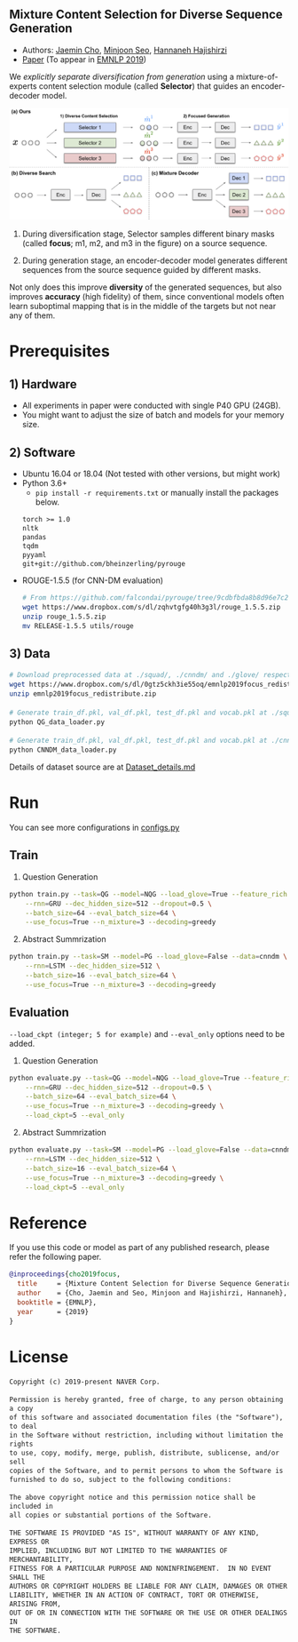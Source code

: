 ## Mixture Content Selection for Diverse Sequence Generation

* Authors: [Jaemin Cho](https://j-min.io), [Minjoon Seo](https://seominjoon.github.io), [Hannaneh Hajishirzi](https://homes.cs.washington.edu/~hannaneh/)
* [Paper](https://arxiv.org/abs/1909.01953) (To appear in [EMNLP 2019](https://emnlp-ijcnlp2019.org))

We *explicitly separate diversification from generation* using a mixture-of-experts content selection module (called **Selector**) that guides an encoder-decoder model.

![methods_figure](_imgs/methods_horizontal.png)

1.  During diversification stage, Selector samples different binary masks (called **focus**; m1, m2, and m3 in the figure) on a source sequence.

2.  During generation stage, an encoder-decoder model generates different sequences from the source sequence guided by different masks.

Not only does this improve **diversity** of the generated sequences, but also improves **accuracy** (high fidelity) of them, since conventional models often learn suboptimal mapping that is in the middle of the targets but not near any of them.

# Prerequisites

## 1) Hardware
* All experiments in paper were conducted with single P40 GPU (24GB).
* You might want to adjust the size of batch and models for your memory size.

## 2) Software
* Ubuntu 16.04 or 18.04 (Not tested with other versions, but might work)
* Python 3.6+
  - `pip install -r requirements.txt` or manually install the packages below.
  ```
  torch >= 1.0
  nltk
  pandas
  tqdm
  pyyaml
  git+git://github.com/bheinzerling/pyrouge
  ```
* ROUGE-1.5.5 (for CNN-DM evaluation)
  ```sh
  # From https://github.com/falcondai/pyrouge/tree/9cdbfbda8b8d96e7c2646ffd048743ddcf417ed9
  wget https://www.dropbox.com/s/dl/zqhvtgfg40h3g3l/rouge_1.5.5.zip
  unzip rouge_1.5.5.zip
  mv RELEASE-1.5.5 utils/rouge
  ```

## 3) Data

```sh
# Download preprocessed data at ./squad/, ./cnndm/ and ./glove/ respectively
wget https://www.dropbox.com/s/dl/0gtz5ckh3ie55oq/emnlp2019focus_redistribute.zip
unzip emnlp2019focus_redistribute.zip

# Generate train_df.pkl, val_df.pkl, test_df.pkl and vocab.pkl at ./squad_out/
python QG_data_loader.py

# Generate train_df.pkl, val_df.pkl, test_df.pkl and vocab.pkl at ./cnndm_out/
python CNNDM_data_loader.py
```
Details of dataset source are at [Dataset_details.md](Dataset_details.md)

# Run
You can see more configurations in [configs.py](configs.py)

## Train
1) Question Generation
```sh
python train.py --task=QG --model=NQG --load_glove=True --feature_rich --data=squad \
    --rnn=GRU --dec_hidden_size=512 --dropout=0.5 \
    --batch_size=64 --eval_batch_size=64 \
    --use_focus=True --n_mixture=3 --decoding=greedy
```

2) Abstract Summrization
```sh
python train.py --task=SM --model=PG --load_glove=False --data=cnndm \
    --rnn=LSTM --dec_hidden_size=512 \
    --batch_size=16 --eval_batch_size=64 \
    --use_focus=True --n_mixture=3 --decoding=greedy
```

## Evaluation
`--load_ckpt (integer; 5 for example)` and `--eval_only` options need to be added.

1) Question Generation
```sh
python evaluate.py --task=QG --model=NQG --load_glove=True --feature_rich --data=squad \
    --rnn=GRU --dec_hidden_size=512 --dropout=0.5 \
    --batch_size=64 --eval_batch_size=64 \
    --use_focus=True --n_mixture=3 --decoding=greedy \
    --load_ckpt=5 --eval_only
```

2) Abstract Summrization
```sh
python evaluate.py --task=SM --model=PG --load_glove=False --data=cnndm \
    --rnn=LSTM --dec_hidden_size=512 \
    --batch_size=16 --eval_batch_size=64 \
    --use_focus=True --n_mixture=3 --decoding=greedy \
    --load_ckpt=5 --eval_only
```


# Reference
If you use this code or model as part of any published research, please refer the following paper.
```BibTex
@inproceedings{cho2019focus,
  title     = {Mixture Content Selection for Diverse Sequence Generation},
  author    = {Cho, Jaemin and Seo, Minjoon and Hajishirzi, Hannaneh},
  booktitle = {EMNLP},
  year      = {2019}
}
```

# License

```
Copyright (c) 2019-present NAVER Corp.

Permission is hereby granted, free of charge, to any person obtaining a copy
of this software and associated documentation files (the "Software"), to deal
in the Software without restriction, including without limitation the rights
to use, copy, modify, merge, publish, distribute, sublicense, and/or sell
copies of the Software, and to permit persons to whom the Software is
furnished to do so, subject to the following conditions:

The above copyright notice and this permission notice shall be included in
all copies or substantial portions of the Software.

THE SOFTWARE IS PROVIDED "AS IS", WITHOUT WARRANTY OF ANY KIND, EXPRESS OR
IMPLIED, INCLUDING BUT NOT LIMITED TO THE WARRANTIES OF MERCHANTABILITY,
FITNESS FOR A PARTICULAR PURPOSE AND NONINFRINGEMENT.  IN NO EVENT SHALL THE
AUTHORS OR COPYRIGHT HOLDERS BE LIABLE FOR ANY CLAIM, DAMAGES OR OTHER
LIABILITY, WHETHER IN AN ACTION OF CONTRACT, TORT OR OTHERWISE, ARISING FROM,
OUT OF OR IN CONNECTION WITH THE SOFTWARE OR THE USE OR OTHER DEALINGS IN
THE SOFTWARE.
```
